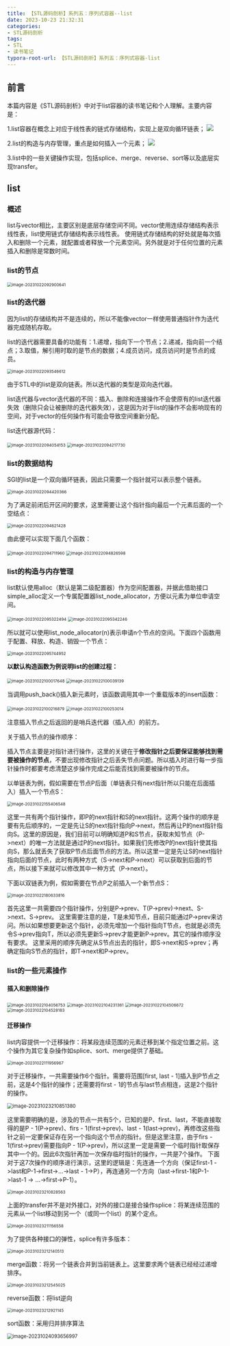 ```yaml
---
title: 【STL源码剖析】系列五：序列式容器--list
date: 2023-10-23 21:32:31
categories:
- STL源码剖析
tags:
- STL
- 读书笔记
typora-root-url: 【STL源码剖析】系列五：序列式容器-list
---
```


## 前言

本篇内容是《STL源码剖析》中对于list容器的读书笔记和个人理解。主要内容是：

1.list容器在概念上对应于线性表的链式存储结构，实现上是双向循环链表；
![](4-3-6.png)

2.list的构造与内存管理，重点是如何插入一个元素；
![](4-3-22.png)

3.list中的一些关键操作实现，包括splice、merge、reverse、sort等以及底层实现transfer。

<!-- more -->

## list

### 概述

list与vector相比，主要区别是底层存储空间不同。vector使用连续存储结构表示线性表，list使用链式存储结构表示线性表。
使用链式存储结构的好处就是每次插入和删除一个元素，就配置或者释放一个元素空间。另外就是对于任何位置的元素插入和删除是常数时间。

### list的节点

<img src="4-3-1.png" alt="image-20231022092900641" style="zoom:67%;" />

### list的迭代器

因为list的存储结构并不是连续的，所以不能像vector一样使用普通指针作为迭代器完成随机存取。

list的迭代器需要具备的功能有：1.递增，指向下一个节点；2.递减，指向前一个结点；3.取值，解引用时取的是节点的数据；4.成员访问，成员访问时是节点的成员。

<img src="4-3-2.png" alt="image-20231022093546612" style="zoom:67%;" />

由于STL中的list是双向链表。所以迭代器的类型是双向迭代器。

list迭代器与vector迭代器的不同：插入、删除和连接操作不会使原有的list迭代器失效（删除只会让被删除的迭代器失效），这是因为对于list的操作不会影响现有的空间，对于vector的任何操作有可能会导致空间重新分配。

list迭代器源代码：

<img src="4-3-3.png" alt="image-20231022094054153" style="zoom:67%;" />

<img src="4-3-4.png" alt="image-20231022094217730" style="zoom:67%;" />

### list的数据结构

SGI的list是一个双向循环链表，因此只需要一个指针就可以表示整个链表。

<img src="4-3-5.png" alt="image-20231022094420366" style="zoom:67%;" />

为了满足前闭后开区间的要求，这里需要让这个指针指向最后一个元素后面的一个空结点：

<img src="4-3-6.png" alt="image-20231022094621428" style="zoom:67%;" />

由此便可以实现下面几个函数：

<img src="4-3-7.png" alt="image-20231022094711960" style="zoom:67%;" />

<img src="4-3-8.png" alt="image-20231022094826598" style="zoom:67%;" />

### list的构造与内存管理

list默认使用alloc（默认是第二级配置器）作为空间配置器，并据此借助接口simple_alloc定义一个专属配置器list_node_allocator，方便以元素为单位申请空间。

<img src="4-3-9.png" alt="image-20231022095322494" style="zoom:67%;" />

<img src="4-3-10.png" alt="image-20231022095342246" style="zoom:67%;" />

所以就可以使用list_node_allocator(n)表示申请n个节点的空间。下面四个函数用于配置、释放、构造、销毁一个节点：

<img src="4-3-11.png" alt="image-20231022095744952" style="zoom:67%;" />



**以默认构造函数为例说明list的创建过程：**

<img src="4-3-12.png" alt="image-20231022100017648" style="zoom:67%;" />

<img src="4-3-13.png" alt="image-20231022100039139" style="zoom:67%;" />



当调用push_back()插入新元素时，该函数调用其中一个重载版本的insert函数：

<img src="4-3-14.png" alt="image-20231022100216879" style="zoom:67%;" />

<img src="4-3-15.png" alt="image-20231022100253014" style="zoom:67%;" />

注意插入节点之后返回的是哨兵迭代器（插入点）的前方。

关于插入节点的操作顺序：

插入节点主要是对指针进行操作，这里的关键在于**修改指针之后要保证能够找到需要被操作的节点**，不要出现修改指针之后丢失节点问题。所以插入时进行每一步指针操作时都要考虑清楚这步操作完成之后能否找到需要被操作的节点。

以单链表为例，假如需要在节点P后面（单链表只有next指针所以只能在后面插入）插入一个节点S：

<img src="4-3-21.png" alt="image-20231022155406548" style="zoom:67%;" />

这里一共有两个指针操作，即P的next指针和S的next指针。这两个操作的顺序是要有先后顺序的，一定是先让S的next指针指向P->next，然后再让P的next指针指向S。这里的原因是，我们目前可以明确知道P和S节点，获取未知节点（P->next）的唯一方法就是通过P的next指针。如果我们先修改P的next指针使其指向S，那么就丢失了获取P节点后面节点的方法。所以这里一定是先让S的next指针指向后面的节点，此时有两种方式（S->next和P->next）可以获取到后面的节点，所以接下来就可以修改其中一种方式（P->next）。

下面以双链表为例，假如需要在节点P之前插入一个新节点S：

<img src="4-3-22.png" alt="image-20231022180633816" style="zoom:67%;" />

首先这里一共需要四个指针操作，分别是P->prev、T(P->prev)->next、S->next、S->prev。
这里需要注意的是，T是未知节点，目前只能通过P->prev来访问。所以如果想要更新这个指针，必须先增加一个指针指向T节点，也就是必须先令S->prev指向T，所以必须先更新S->prev才能更新P->prev。其它的操作顺序没有要求。
这里采用的顺序先确定从S节点出去的指针，即S->next和S->prev；再确定指向S节点的指针，即T->next和P->prev。






### list的一些元素操作

#### 插入和删除操作

<img src="4-3-16.png" alt="image-20231022104056753" style="zoom:67%;" />

<img src="4-3-17.png" alt="image-20231022104231361" style="zoom:67%;" />

<img src="4-3-18.png" alt="image-20231022104506672" style="zoom:67%;" />

<img src="4-3-19.png" alt="image-20231022104528183" style="zoom:67%;" />

#### 迁移操作

list内容提供一个迁移操作：将某段连续范围的元素迁移到某个指定位置之前。这个操作为其它复杂操作如splice、sort、merge提供了基础。

<img src="4-3-20.png" alt="image-20231022111956967" style="zoom:67%;" />

对于迁移操作，一共需要操作6个指针。需要将范围[first, last - 1]插入到P节点之前，这是4个指针的操作；还需要将first - 1的节点与last节点相连，这是2个指针的操作。

<img src="4-3-24.png" alt="image-20231023210851380" style="zoom: 80%;" />

这里需要明确的是，涉及的节点一共有5个，已知的是P、first、last，不能直接取得的是P - 1(P->prev)、firs - 1(first->prev)、last - 1(last->prev)，再修改这些指针之前一定要保证存在另一个指向这个节点的指针。但是这里注意，由于firs - 1(first->prev)需要指向P - 1(P->prev)，所以这里一定是需要一个临时指针取保存其中一个的。因此6次指针再加一次保存临时指针的操作，一共是7个操作。
下面对于这7次操作的顺序进行演示，这里的逻辑是：先连通一个方向（保证first-1 ->last和P-1->first->...->last - 1->P），再连通另一个方向（last->first-1和P-1->last-1 -> ...->first->P-1）。

<img src="4-3-23.png" alt="image-20231023210828563" style="zoom:67%;" />

上面的transfer并不是对外接口，对外的接口是接合操作splice：将某连续范围的元素从一个list移动到另一个（或同一个list）的某个定点。

<img src="4-3-25.png" alt="image-20231023211156558" style="zoom:67%;" />

为了提供各种接口的弹性，splice有许多版本：

<img src="4-3-26.png" alt="image-20231023212140513" style="zoom:67%;" />



merge函数：将另一个链表合并到当前链表上。这里要求两个链表已经经过递增排序。

<img src="4-3-27.png" alt="image-20231023212545025" style="zoom:67%;" />



reverse函数：将list逆向

<img src="4-3-28.png" alt="image-20231023212921145" style="zoom:67%;" />



sort函数：采用归并排序算法

<img src="4-3-29.png" alt="image-20231024093656997" style="zoom:80%;" />
